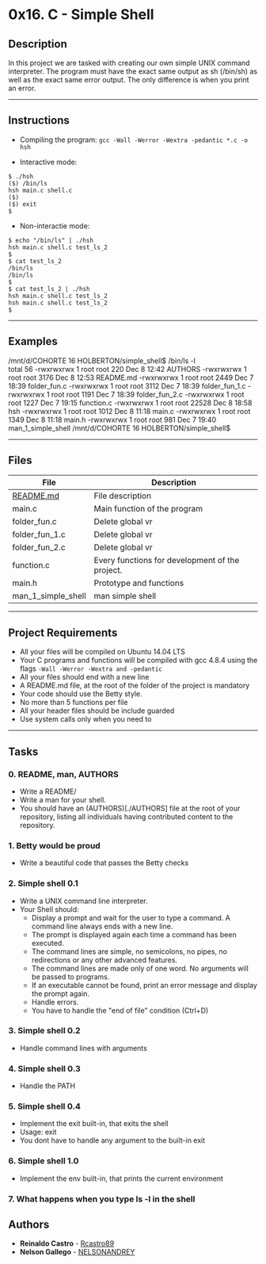 # 0x16. C - Simple Shell

## Description

In this project we are tasked with creating our own simple UNIX command interpreter. The program must have the exact same output as sh (/bin/sh) as well as the exact same error output. The only difference is when you print an error.

---

## Instructions

* Compiling the program:
`gcc -Wall -Werror -Wextra -pedantic *.c -o hsh`

* Interactive mode:
```
$ ./hsh
($) /bin/ls
hsh main.c shell.c
($)
($) exit
$
```

* Non-interactie mode:
```
$ echo "/bin/ls" | ./hsh
hsh main.c shell.c test_ls_2
$
$ cat test_ls_2
/bin/ls
/bin/ls
$
$ cat test_ls_2 | ./hsh
hsh main.c shell.c test_ls_2
hsh main.c shell.c test_ls_2
$
```
---

## Examples

/mnt/d/COHORTE 16 HOLBERTON/simple_shell$ /bin/ls -l                           
total 56
-rwxrwxrwx 1 root root   220 Dec  8 12:42 AUTHORS
-rwxrwxrwx 1 root root  3176 Dec  8 12:53 README.md
-rwxrwxrwx 1 root root  2449 Dec  7 18:39 folder_fun.c
-rwxrwxrwx 1 root root  3112 Dec  7 18:39 folder_fun_1.c
-rwxrwxrwx 1 root root  1191 Dec  7 18:39 folder_fun_2.c
-rwxrwxrwx 1 root root  1227 Dec  7 19:15 function.c
-rwxrwxrwx 1 root root 22528 Dec  8 18:58 hsh
-rwxrwxrwx 1 root root  1012 Dec  8 11:18 main.c
-rwxrwxrwx 1 root root  1349 Dec  8 11:18 main.h
-rwxrwxrwx 1 root root   981 Dec  7 19:40 man_1_simple_shell
/mnt/d/COHORTE 16 HOLBERTON/simple_shell$ 


---

## Files

File|Description
---|---
[README.md](./README.md)|File description
main.c |  Main function of the program
folder_fun.c | Delete global vr
folder_fun_1.c | Delete global vr
folder_fun_2.c | Delete global vr
function.c | Every functions for development of the project.
main.h | Prototype and functions
man_1_simple_shell | man simple shell

---

## Project Requirements
- All your files will be compiled on Ubuntu 14.04 LTS
- Your C programs and functions will be compiled with gcc 4.8.4 using the flags `-Wall -Werror -Wextra and -pedantic`
- All your files should end with a new line
- A README.md file, at the root of the folder of the project is mandatory
- Your code should use the Betty style.
- No more than 5 functions per file
- All your header files should be include guarded
- Use system calls only when you need to

---

## Tasks

### 0. README, man, AUTHORS
* Write a README/
* Write a man for your shell.
* You should have an (AUTHORS)[./AUTHORS] file at the root of your repository, listing all individuals having contributed content to the repository.

### 1. Betty would be proud
* Write a beautiful code that passes the Betty checks

### 2. Simple shell 0.1
* Write a UNIX command line interpreter.
* Your Shell should:
	- Display a prompt and wait for the user to type a command. A command line always ends with a new line.
	- The prompt is displayed again each time a command has been executed.
	- The command lines are simple, no semicolons, no pipes, no redirections or any other advanced features.
	- The command lines are made only of one word. No arguments will be passed to programs.
	- If an executable cannot be found, print an error message and display the prompt again.
	- Handle errors.
	- You have to handle the "end of file" condition (Ctrl+D)

### 3. Simple shell 0.2
* Handle command lines with arguments

### 4. Simple shell 0.3
* Handle the PATH

### 5. Simple shell 0.4
* Implement the exit built-in, that exits the shell
* Usage: exit
* You dont have to handle any argument to the built-in exit

### 6. Simple shell 1.0
* Implement the env built-in, that prints the current environment

### 7. What happens when you type ls -l in the shell


## Authors
* **Reinaldo Castro** - [Rcastro89](https://github.com/Rcastro89)
* **Nelson Gallego** - [NELSONANDREY](https://github.com/NELSONANDREY)
